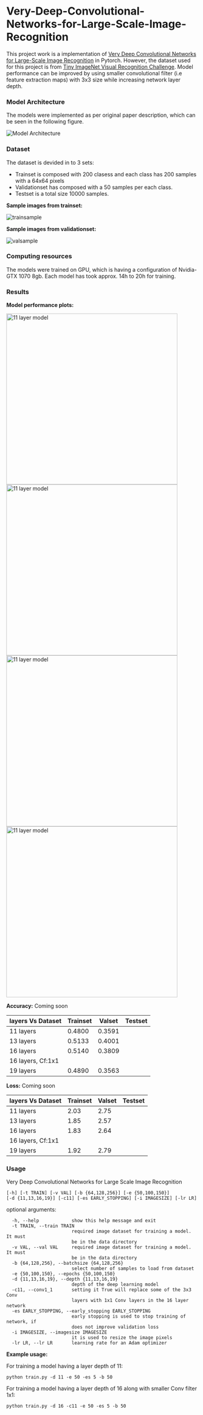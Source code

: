 


# Very-Deep-Convolutional-Networks-for-Large-Scale-Image-Recognition

This project work is a implementation of [Very Deep Convolutional Networks for Large-Scale Image Recognition](https://arxiv.org/pdf/1409.1556.pdf) in Pytorch. 
However, the dataset used for this project is from [Tiny ImageNet Visual Recognition Challenge](https://tiny-imagenet.herokuapp.com/). Model performance can be 
improved by using smaller convolutional filter
(i.e feature extraction maps) with 3x3 size while increasing network layer depth.  

### Model Architecture
The models were implemented as per original paper description, which can be seen in the following figure.

![Model Architecture](figures/ConNet_config.png)

### Dataset

The dataset is devided in to 3 sets:

- Trainset is composed with 200 clasess and each class has 200 samples with a 64x64 pixels
- Validationset has composed with a 50 samples per each class. 
- Testset is a total size 10000 samples.

<b>Sample images from trainset:</b>

![trainsample](figures/train_sample.png)

<b>Sample images from validationset:</b>

![valsample](figures/val_sample.png)


### Computing resources 
The models were trained on GPU, which is having a configuration of Nvidia-GTX 1070 8gb. Each model has took approx. 14h to 20h for training.  

### Results

<b>Model performance plots:</b>

<!--![11 layer model](figures/trainVal_loss_11.png?raw=true "11 layer model")   ![13 layer model](figures/trainVal_loss_13.png?raw=true "13 layer model")-->

<!--![11 layer model](figures/trainVal_loss_16.png?raw=true "16 layer model")   ![13 layer model](figures/trainVal_loss_13.png?raw=true "13 layer model")-->



<p>
  <img src="figures/trainVal_loss_11.png" width="450" title="11 layer model">
  <img src="figures/trainVal_loss_13.png" width="450" title="11 layer model">
  <img src="figures/trainVal_loss_16.png" width="450" title="11 layer model">
  <img src="figures/trainVal_loss_19.png" width="450" title="11 layer model">
</p>




<b>Accuracy:</b>
Coming soon

|layers Vs Dataset    | Trainset | Valset | Testset |
|-------------------|----------|--------|---------|
| 11 layers         | 0.4800       |  0.3591      |         |
| 13 layers         | 0.5133       |  0.4001    |         |
| 16 layers         |  0.5140      |   0.3809     |         |
| 16 layers, Cf:1x1 |          |        |         |
| 19 layers         |    0.4890      | 0.3563       |         |

<b>Loss:</b>
Coming soon

|layers Vs Dataset    | Trainset | Valset | Testset |
|-------------------|----------|--------|---------|
| 11 layers         |  2.03        |  2.75  |         |
| 13 layers         |  1.85        | 2.57       |         |
| 16 layers         |  1.83        |    2.64    |         |
| 16 layers, Cf:1x1 |          |        |         |
| 19 layers         |      1.92    |   2.79     |         |

### Usage

Very Deep Convolutional Networks for Large Scale Image Recognition
    
    [-h] [-t TRAIN] [-v VAL] [-b {64,128,256}] [-e {50,100,150}]
    [-d {11,13,16,19}] [-c11] [-es EARLY_STOPPING] [-i IMAGESIZE] [-lr LR]


 optional arguments:
 
      -h, --help            show this help message and exit
      -t TRAIN, --train TRAIN
                            required image dataset for training a model. It must
                            be in the data directory
      -v VAL, --val VAL     required image dataset for training a model. It must
                            be in the data directory
      -b {64,128,256}, --batchsize {64,128,256}
                            select number of samples to load from dataset
      -e {50,100,150}, --epochs {50,100,150}
      -d {11,13,16,19}, --depth {11,13,16,19}
                            depth of the deep learning model
      -c11, --conv1_1       setting it True will replace some of the 3x3 Conv
                            layers with 1x1 Conv layers in the 16 layer network
      -es EARLY_STOPPING, --early_stopping EARLY_STOPPING
                            early stopping is used to stop training of network, if
                            does not improve validation loss
      -i IMAGESIZE, --imagesize IMAGESIZE
                            it is used to resize the image pixels
      -lr LR, --lr LR       learning rate for an Adam optimizer


<b>Example usage:</b>

For training a model having a layer depth of 11:
            
    python train.py -d 11 -e 50 -es 5 -b 50 
           
For training a model having a layer depth of 16 along with smaller Conv filter 1x1:
        
    python train.py -d 16 -c11 -e 50 -es 5 -b 50 

